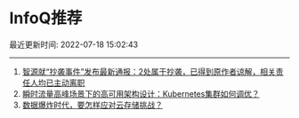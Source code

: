 # InfoQ推荐

最近更新时间: 2022-07-18 15:02:43

--- 
1. [智源就“抄袭事件”发布最新通报：2处属于抄袭，已得到原作者谅解，相关责任人均已主动离职](https://www.infoq.cn/article/6EZ2UkwU0DA3ZWtmBYyJ) 
2. [瞬时流量高峰场景下的高可用架构设计：Kubernetes集群如何调优？](https://www.infoq.cn/article/a1rIzRu3CAsC5LXKwJ3f) 
3. [数据爆炸时代，要怎样应对云存储挑战？](https://www.infoq.cn/article/aRF1vxkot7iYMpagqW8b) 
